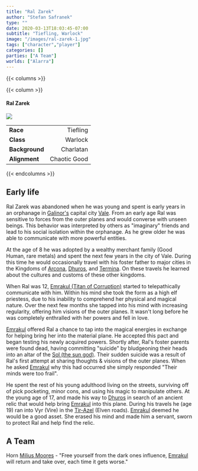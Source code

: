 ```yaml
---
title: "Ral Zarek"
author: "Stefan Safranek"
type: ""
date: 2020-03-13T18:03:45-07:00
subtitle: "Tiefling, Warlock"
image: "/images/ral-zarek-1.jpg"
tags: ["character","player"]
categories: []
parties: ["A Team"]
worlds: ["Alarra"]
---
```


{{< columns >}}


{{< column >}}

<div class="description-table">

#### Ral Zarek

<img src="/images/ral-zarek-1.jpg" class="portrait">

|                   |                       |
| ----------------- | ---------------------:|
| <b>Race</b>       | Tiefling	            |
| <b>Class</b>      | Warlock               |
| <b>Background</b> | Charlatan             |
| <b>Alignment</b>  | Chaotic Good          |

</div>

{{< endcolumns >}}


## Early life
Ral Zarek was abandoned when he was young and spent is early years in an orphanage in [Galinor's](/TODO) capital city [Vale](/TODO). From an early age Ral was sensitive to forces from the outer planes and would converse with unseen beings. This behavior was interpreted by others as "imaginary" friends and lead to his social isolation within the orphanage. As he grew older he was able to communicate with more powerful entities.

At the age of 8 he was adopted by a wealthy merchant family (Good Human, rare metals) and spent the next few years in the city of Vale. During this time he would occasionally travel with his foster father to major cities in the Kingdoms of [Arcona](/TODO), [Dhuros](/TODO), and [Termina](/TODO). On these travels he learned about the cultures and customs of these other kingdoms.

When Ral was 12, [Emrakul (Titan of Corruption)](/TODO) started to telepathically communicate with him. Within his mind she took the form as a high elf priestess, due to his inability to comprehend her physical and magical nature. Over the next few months she tapped into his mind with increasing regularity, offering him visions of the outer planes. It wasn't long before he was completely enthralled with her powers and fell in love.

[Emrakul](/TDO) offered Ral a chance to tap into the magical energies in exchange for helping bring her into the material plane. He accepted this pact and began testing his newly acquired powers. Shortly after, Ral's foster parents were found dead, having committing "suicide" by bludgeoning their heads into an altar of the [Sol (the sun god)](/TODO). Their sudden suicide was a result of Ral's first attempt at sharing thoughts & visions of the outer planes. When he asked [Emrakul](/TODO) why this had occurred she simply responded "Their minds were too frail".

He spent the rest of his young adulthood living on the streets, surviving off of pick pocketing, minor cons, and using his magic to manipulate others. At the young age of 17, and made his way to [Dhuros](/TODO) in search of an ancient relic that would help bring [Emrakul](/TODO) into this plane. During his travels he (age 19) ran into Vyr (Vire) in the [Tir-Azel](/TODO) (Elven roads). [Emrakul](/TODO) deemed he would be a good asset. She erased his mind and made him a servant, sworn to protect Ral and help find the relic.


## A Team
Horn
[Milius Moores](/TODO) - "Free yourself from the dark ones influence, [Emrakul](/TODO) will return and take over, each time it gets worse."
